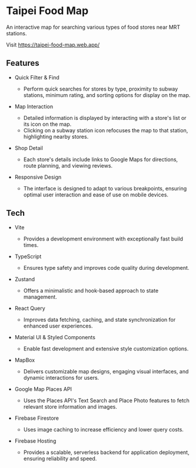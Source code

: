 # Taipei Food Map

An interactive map for searching various types of food stores near MRT stations.

Visit <https://taipei-food-map.web.app/>

## Features

- Quick Filter & Find

  - Perform quick searches for stores by type, proximity to subway stations, minimum rating, and sorting options for display on the map.

- Map Interaction

  - Detailed information is displayed by interacting with a store's list or its icon on the map.
  - Clicking on a subway station icon refocuses the map to that station, highlighting nearby stores.

- Shop Detail

  - Each store's details include links to Google Maps for directions, route planning, and viewing reviews.

- Responsive Design

  - The interface is designed to adapt to various breakpoints, ensuring optimal user interaction and ease of use on mobile devices.

## Tech

- Vite

  - Provides a development environment with exceptionally fast build times.

- TypeScript

  - Ensures type safety and improves code quality during development.

- Zustand

  - Offers a minimalistic and hook-based approach to state management.

- React Query

  - Improves data fetching, caching, and state synchronization for enhanced user experiences.

- Material UI & Styled Components

  - Enable fast development and extensive style customization options.

- MapBox

  - Delivers customizable map designs, engaging visual interfaces, and dynamic interactions for users.

- Google Map Places API

  - Uses the Places API's Text Search and Place Photo features to fetch relevant store information and images.

- Firebase Firestore

  - Uses image caching to increase efficiency and lower query costs.

- Firebase Hosting

  - Provides a scalable, serverless backend for application deployment, ensuring reliability and speed.
